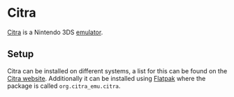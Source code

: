 # Citra

[Citra](https://citra-emu.org/) is a Nintendo 3DS [emulator](/wiki/games/emulators.md).

## Setup

Citra can be installed on different systems, a list for this can be found on
the [Citra website](https://citra-emu.org/download).
Additionally it can be installed using [Flatpak](/wiki/linux/flatpak.md) where the
package is called `org.citra_emu.citra`.
